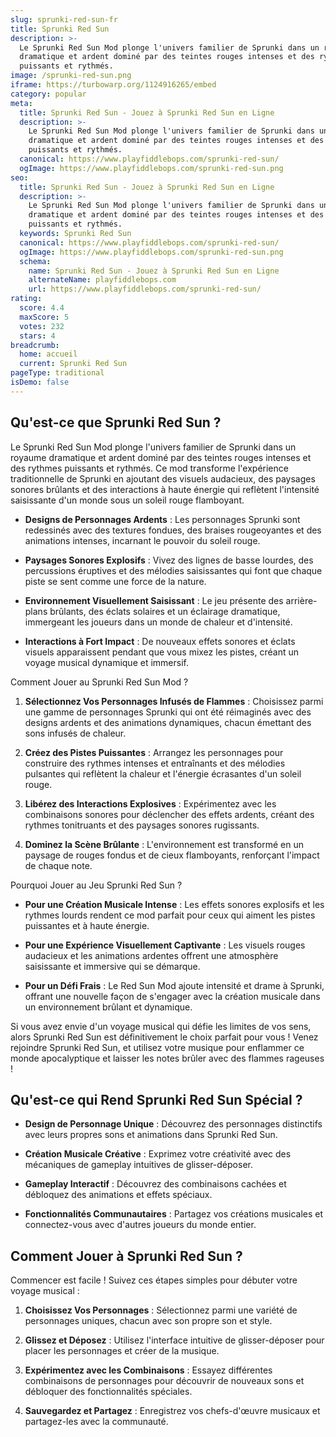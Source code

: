 ```yaml
---
slug: sprunki-red-sun-fr
title: Sprunki Red Sun
description: >-
  Le Sprunki Red Sun Mod plonge l'univers familier de Sprunki dans un royaume
  dramatique et ardent dominé par des teintes rouges intenses et des rythmes
  puissants et rythmés.
image: /sprunki-red-sun.png
iframe: https://turbowarp.org/1124916265/embed
category: popular
meta:
  title: Sprunki Red Sun - Jouez à Sprunki Red Sun en Ligne
  description: >-
    Le Sprunki Red Sun Mod plonge l'univers familier de Sprunki dans un royaume
    dramatique et ardent dominé par des teintes rouges intenses et des rythmes
    puissants et rythmés.
  canonical: https://www.playfiddlebops.com/sprunki-red-sun/
  ogImage: https://www.playfiddlebops.com/sprunki-red-sun.png
seo:
  title: Sprunki Red Sun - Jouez à Sprunki Red Sun en Ligne
  description: >-
    Le Sprunki Red Sun Mod plonge l'univers familier de Sprunki dans un royaume
    dramatique et ardent dominé par des teintes rouges intenses et des rythmes
    puissants et rythmés.
  keywords: Sprunki Red Sun
  canonical: https://www.playfiddlebops.com/sprunki-red-sun/
  ogImage: https://www.playfiddlebops.com/sprunki-red-sun.png
  schema:
    name: Sprunki Red Sun - Jouez à Sprunki Red Sun en Ligne
    alternateName: playfiddlebops.com
    url: https://www.playfiddlebops.com/sprunki-red-sun/
rating:
  score: 4.4
  maxScore: 5
  votes: 232
  stars: 4
breadcrumb:
  home: accueil
  current: Sprunki Red Sun
pageType: traditional
isDemo: false
---
```


## Qu'est-ce que Sprunki Red Sun ?

Le Sprunki Red Sun Mod plonge l'univers familier de Sprunki dans un royaume dramatique et ardent dominé par des teintes rouges intenses et des rythmes puissants et rythmés. Ce mod transforme l'expérience traditionnelle de Sprunki en ajoutant des visuels audacieux, des paysages sonores brûlants et des interactions à haute énergie qui reflètent l'intensité saisissante d'un monde sous un soleil rouge flamboyant.

- **Designs de Personnages Ardents** : Les personnages Sprunki sont redessinés avec des textures fondues, des braises rougeoyantes et des animations intenses, incarnant le pouvoir du soleil rouge.

- **Paysages Sonores Explosifs** : Vivez des lignes de basse lourdes, des percussions éruptives et des mélodies saisissantes qui font que chaque piste se sent comme une force de la nature.

- **Environnement Visuellement Saisissant** : Le jeu présente des arrière-plans brûlants, des éclats solaires et un éclairage dramatique, immergeant les joueurs dans un monde de chaleur et d'intensité.

- **Interactions à Fort Impact** : De nouveaux effets sonores et éclats visuels apparaissent pendant que vous mixez les pistes, créant un voyage musical dynamique et immersif.

Comment Jouer au Sprunki Red Sun Mod ?

1. **Sélectionnez Vos Personnages Infusés de Flammes** : Choisissez parmi une gamme de personnages Sprunki qui ont été réimaginés avec des designs ardents et des animations dynamiques, chacun émettant des sons infusés de chaleur.

1. **Créez des Pistes Puissantes** : Arrangez les personnages pour construire des rythmes intenses et entraînants et des mélodies pulsantes qui reflètent la chaleur et l'énergie écrasantes d'un soleil rouge.

1. **Libérez des Interactions Explosives** : Expérimentez avec les combinaisons sonores pour déclencher des effets ardents, créant des rythmes tonitruants et des paysages sonores rugissants.

1. **Dominez la Scène Brûlante** : L'environnement est transformé en un paysage de rouges fondus et de cieux flamboyants, renforçant l'impact de chaque note.

Pourquoi Jouer au Jeu Sprunki Red Sun ?

- **Pour une Création Musicale Intense** : Les effets sonores explosifs et les rythmes lourds rendent ce mod parfait pour ceux qui aiment les pistes puissantes et à haute énergie.

- **Pour une Expérience Visuellement Captivante** : Les visuels rouges audacieux et les animations ardentes offrent une atmosphère saisissante et immersive qui se démarque.

- **Pour un Défi Frais** : Le Red Sun Mod ajoute intensité et drame à Sprunki, offrant une nouvelle façon de s'engager avec la création musicale dans un environnement brûlant et dynamique.

Si vous avez envie d'un voyage musical qui défie les limites de vos sens, alors Sprunki Red Sun est définitivement le choix parfait pour vous ! Venez rejoindre Sprunki Red Sun, et utilisez votre musique pour enflammer ce monde apocalyptique et laisser les notes brûler avec des flammes rageuses !

## Qu'est-ce qui Rend Sprunki Red Sun Spécial ?

- **Design de Personnage Unique** : Découvrez des personnages distinctifs avec leurs propres sons et animations dans Sprunki Red Sun.

- **Création Musicale Créative** : Exprimez votre créativité avec des mécaniques de gameplay intuitives de glisser-déposer.

- **Gameplay Interactif** : Découvrez des combinaisons cachées et débloquez des animations et effets spéciaux.

- **Fonctionnalités Communautaires** : Partagez vos créations musicales et connectez-vous avec d'autres joueurs du monde entier.

## Comment Jouer à Sprunki Red Sun ?

Commencer est facile ! Suivez ces étapes simples pour débuter votre voyage musical :

1. **Choisissez Vos Personnages** : Sélectionnez parmi une variété de personnages uniques, chacun avec son propre son et style.

1. **Glissez et Déposez** : Utilisez l'interface intuitive de glisser-déposer pour placer les personnages et créer de la musique.

1. **Expérimentez avec les Combinaisons** : Essayez différentes combinaisons de personnages pour découvrir de nouveaux sons et débloquer des fonctionnalités spéciales.

1. **Sauvegardez et Partagez** : Enregistrez vos chefs-d'œuvre musicaux et partagez-les avec la communauté.